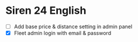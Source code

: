 # Siren 24 English

- [ ] Add base price & distance setting in admin panel
- [x] Fleet admin login with email & password